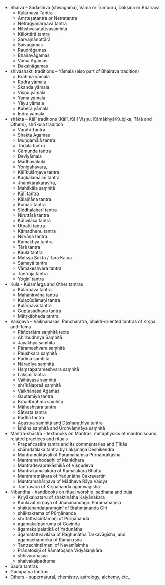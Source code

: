 - Shaiva – Sadashiva (shivagama), Vāma or Tumburu, Dakṣiṇa or Bhairava
	- Kularnava Tantra
	- Amṛteṣaṭantra or Netratantra
	- Netragyanarṇava tantra
	- Niḥshvāsatattvasaṃhitā
	- Kālottārā tantra
	- Sarvajñānottārā
	- Ṣaivāgamas
	- Raudrāgamas
	- Bhairavāgamas
	- Vāma Āgamas
	- Dakṣiṇāgamas
- shivashakti traditions – Yāmala (also part of Bhairava tradition)
	- Brahma yāmala
	- Rudra yāmala
	- Skanda yāmala
	- Viṣṇu yāmala
	- Yama yāmala
	- Yāyu yāmala
	- Kubera yāmala
	- Indra yāmala
- shākta – Kālī traditions (Kālī, Kālī Viṣṇu, Kāmākhyā/Kubjika, Tārā and Others), shrīkula tradition
	- Varahi Tantra
	- Shakta Agamas
	- Muṇḍamālā tantra
	- Toḍala tantra
	- Cāmuṇḍa tantra
	- Devīyāmala
	- Mādhavakula
	- Yonigahavara,
	- Kālīkulārṇava tantra
	- Kaṇkālamālinī tantra
	- Jhaṃkārakaravīra,
	- Mahākāla saṃhitā
	- Kālī tantra
	- Kālajñāna tantra
	- Kumārī tantra
	- Siddhalaharī tantra
	- Niruttārā tantra
	- Kālīvilāsa tantra
	- Utpatti tantra
	- Kāmadhenu tantra
	- Nirvāṇa tantra
	- Kāmākhyā tantra
	- Tārā tantra
	- Kaula tantra
	- Matsya Sūkta / Tārā Kalpa
	- Samayā tantra
	- Vāmakeshvara tantra
	- Tantrajā tantra
	- Yoginī tantra
- Kula - Kulamārga and Other tantras
	- Kulārṇava tantra
	- Mahānirvāṇa tantra
	- Kulacūḍāmaṇi tantra
	- Kulārṇava tantra
	- Guptasādhana tantra
	- Mātṛkābheda tantra
- Vaiṣṇava – Vaikhanasas, Pancharatra, bhakti-oriented tantras of Kṛṣṇa and Rāma
	- Pāñcarātra saṃhitā texts
	- Ahirbudhnya Saṃhitā
	- Jayākhya saṃhitā
	- Pārameshvara saṃhitā
	- Paushkara saṃhitā
	- Pādma saṃhitā
	- Nāradīya saṃhitā
	- Haṃsaparameshvara saṃhitā
	- Lakṣmī tantra
	- Vaihāyasa saṃhitā
	- shrīkālapraā saṃhitā
	- Vaikhānasa Āgamas
	- Gautamīya tantra
	- Bṛhadbrahma saṃhitā
	- Māheshvara tantra
	- Sātvata tantra
	- Rādhā tantra
	- Agastya saṃhitā and Dāsharathīya tantra
	- Īshāna saṃhitā and Ūrdhvāṃnāya saṃhitā
- Mantra-shāstra - textbooks on Mantras, metaphysics of mantric sound, related practices and rituals
	- Prapañcasāra tantra and its commentaries and Ṭīkās
	- shāradatilaka tantra by Lakṣmaṇa Deshikendra
	- Mantramuktāvali of Paramahaṃsa Pūrṇaprakāsha
	- Mantramahodadhi of Mahīdhara
	- Mantradevaprakāshikā of Viṣṇudeva
	- Mantrakamalākara of Kamalākara Bhaṭṭa
	- Mantraratnākara of Yadunātha Cakravartin
	- Mantramahārṇava of Mādhava Rāya Vaidya
	- Tantrasāra of Kṛṣṇānanda āgamvāgisha
- Nibandha - handbooks on ritual worship, sadhana and puja
	- Kriyākalpataru of shaktinātha Kalyānakara
	- Kaulāvalīnirṇaya of Jñānānandagiri Paramahaṃsa
	- shāktanandataraṃgiṇī of Brahmānanda Giri
	- shāktakrama of Pūrṇānanda
	- shrītattvacintāmaṇi of Pūrṇānanda
	- āgamakalpadruma of Govinda
	- āgamakalpalatikā of Yadunātha
	- āgamatattvavilāsa of Raghunātha Tarkavāgīsha, and āgamachandrikā of Rāmakṛṣṇa
	- Tantrachintāmaṇi of Navamīsiṃha
	- Prāṇatoṣiṇī of Rāmatoṣaṇa Vidyālaṃkāra
	- shhivarahasya
	- shaivakalpadruma
- Saura tantras
- Ganapatya tantras
- Others – supernatural, chemistry, astrology, alchemy, etc.,